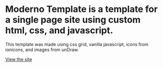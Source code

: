  # Moderno Template is a template for a single page site using custom html, css, and javascript. 
 
This template was made using css grid, vanilla javascript, icons from ionicons, and images from unDraw.

[View the site](https://lukedavies12.github.io/moderno-template/)


